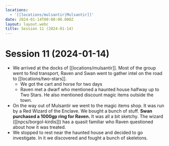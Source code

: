 ```yaml
---
locations:
  - '[[locations/mulsantir|Mulsantir]]'
date: 2024-01-14T00:00:00.000Z
layout: layout.webc
title: Session 11 (2024-01-14)
---
```

# Session 11 (2024-01-14)

- We arrived at the docks of [[locations/mulsantir]]. Most of the group went to find transport, Raven and Swan went to gather intel on the road to [[locations/two-stars]].
	- We got the cart and horse for two days
	- Raven met a dwarf who mentioned a haunted house halfway up to Two Stars. He also mentioned discount magic items outside the town.
- On the way out of Mulsantir we went to the magic items shop. It was run by a Red Wizard of the Enclave. We bought a bunch of stuff. **Swan purchased a 1000gp ring for Raven.**  It was all a bit sketchy. The wizard ([[npcs/borgol-kirdis]]) has a quasit familiar who Raven questioned about how it was treated.
- We stopped to rest near the haunted house and decided to go investigate. In it we discovered and fought a bunch of skeletons.
